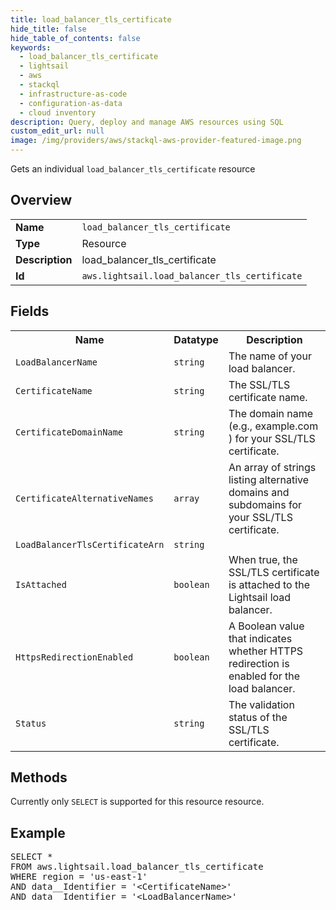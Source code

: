 ```yaml
---
title: load_balancer_tls_certificate
hide_title: false
hide_table_of_contents: false
keywords:
  - load_balancer_tls_certificate
  - lightsail
  - aws
  - stackql
  - infrastructure-as-code
  - configuration-as-data
  - cloud inventory
description: Query, deploy and manage AWS resources using SQL
custom_edit_url: null
image: /img/providers/aws/stackql-aws-provider-featured-image.png
---
```

Gets an individual <code>load_balancer_tls_certificate</code> resource

## Overview
<table><tbody>
<tr><td><b>Name</b></td><td><code>load_balancer_tls_certificate</code></td></tr>
<tr><td><b>Type</b></td><td>Resource</td></tr>
<tr><td><b>Description</b></td><td>load_balancer_tls_certificate</td></tr>
<tr><td><b>Id</b></td><td><code>aws.lightsail.load_balancer_tls_certificate</code></td></tr>
</tbody></table>

## Fields
<table><tbody>
<tr><th>Name</th><th>Datatype</th><th>Description</th></tr>
<tr><td><code>LoadBalancerName</code></td><td><code>string</code></td><td>The name of your load balancer.</td></tr>
<tr><td><code>CertificateName</code></td><td><code>string</code></td><td>The SSL&#x2F;TLS certificate name.</td></tr>
<tr><td><code>CertificateDomainName</code></td><td><code>string</code></td><td>The domain name (e.g., example.com ) for your SSL&#x2F;TLS certificate.</td></tr>
<tr><td><code>CertificateAlternativeNames</code></td><td><code>array</code></td><td>An array of strings listing alternative domains and subdomains for your SSL&#x2F;TLS certificate.</td></tr>
<tr><td><code>LoadBalancerTlsCertificateArn</code></td><td><code>string</code></td><td></td></tr>
<tr><td><code>IsAttached</code></td><td><code>boolean</code></td><td>When true, the SSL&#x2F;TLS certificate is attached to the Lightsail load balancer.</td></tr>
<tr><td><code>HttpsRedirectionEnabled</code></td><td><code>boolean</code></td><td>A Boolean value that indicates whether HTTPS redirection is enabled for the load balancer.</td></tr>
<tr><td><code>Status</code></td><td><code>string</code></td><td>The validation status of the SSL&#x2F;TLS certificate.</td></tr>

</tbody></table>

## Methods
Currently only <code>SELECT</code> is supported for this resource resource.

## Example
<pre>
SELECT *<br/>FROM aws.lightsail.load_balancer_tls_certificate<br/>WHERE region = 'us-east-1'<br/>AND data__Identifier = '&lt;CertificateName&gt;'<br/>AND data__Identifier = '&lt;LoadBalancerName&gt;'
</pre>
